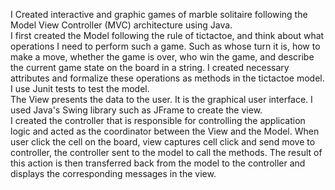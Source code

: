 I	Created interactive and graphic games of marble solitaire following the Model View Controller (MVC) architecture using Java. 
<br/>
I first created the Model following the rule of tictactoe, and think about what operations I need to perform such a game. Such as whose turn it is, how to make a move, whether the game is over, who win the game, and describe the current game state on the board in a string.
I created necessary attributes and formalize these operations as methods in the tictactoe model. 
I use Junit tests to test the model.
<br/>
The View presents the data to the user. It is the graphical user interface. I used Java's Swing library such as JFrame to create the view.
<br/>
I created the controller that is responsible for controlling the application logic and acted as the coordinator between the View and the Model.
When user click the cell on the board, view captures cell click and send move to controller, the controller sent to the model to call the methods. The result of this action is then transferred back from the model to the controller and displays the corresponding messages in the view.
